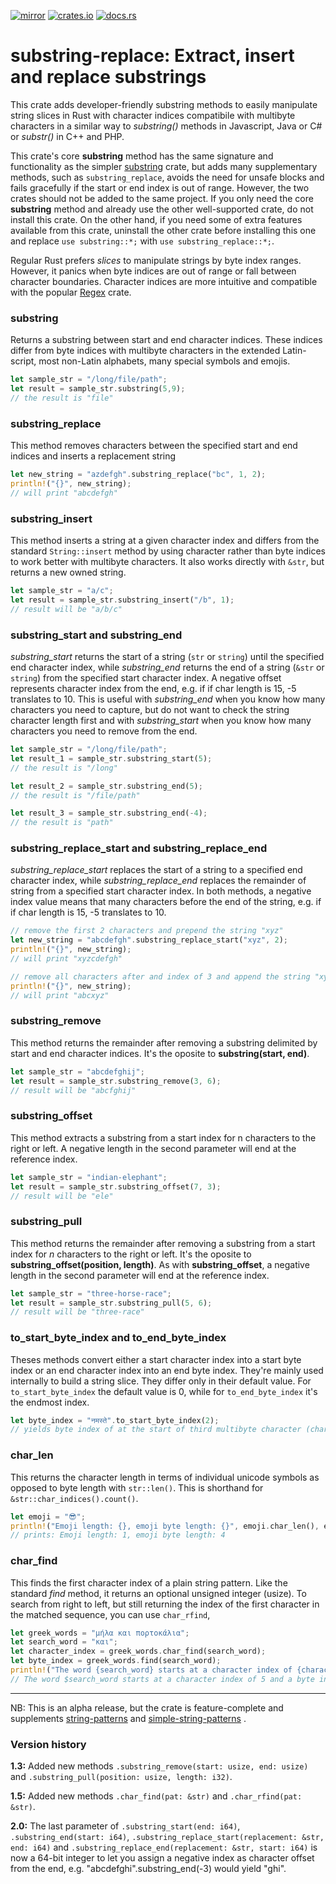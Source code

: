 [![mirror](https://img.shields.io/badge/mirror-github-blue)](https://github.com/neilg63/substring-replace)
[![crates.io](https://img.shields.io/crates/v/substring-replace.svg)](https://crates.io/crates/substring-replace)
[![docs.rs](https://docs.rs/substring-replace/badge.svg)](https://docs.rs/substring-replace)

# substring-replace: Extract, insert and replace substrings

This crate adds developer-friendly substring methods to easily manipulate string slices in Rust with character indices compatibile with multibyte characters in a similar way to *substring()* methods in Javascript, Java or C# or *substr()* in C++ and PHP.

This crate's core **substring** method has the same signature and functionality as the simpler [substring](https://crates.io/crates/substring) crate, but adds many supplementary methods, such as ```substring_replace```, avoids the need for unsafe blocks and fails gracefully if the start or end index is out of range. However, the two crates should not be added to the same project. If you only need the core **substring** method and already use the other well-supported crate, do not install this crate. On the other hand, if you need some of extra features available from this crate, uninstall the other crate before installing this one and replace ```use substring::*;``` with ```use substring_replace::*;```.

Regular Rust prefers *slices* to manipulate strings by byte index ranges. However, it panics when byte indices are out of range or fall between character boundaries. Character indices are more intuitive and compatible with the popular [Regex](https://crates.io/crates/regex) crate. 

### substring

Returns a substring between start and end character indices. These indices differ from byte indices with multibyte characters in the extended Latin-script, most non-Latin alphabets, many special symbols and emojis.

```rust
let sample_str = "/long/file/path";
let result = sample_str.substring(5,9);
// the result is "file"
```

### substring_replace

This method removes characters between the specified start and end indices and inserts a replacement string
```rust
let new_string = "azdefgh".substring_replace("bc", 1, 2);
println!("{}", new_string);
// will print "abcdefgh"
```

### substring_insert

This method inserts a string at a given character index and differs from the standard ```String::insert``` method by using character rather than byte indices to work better with multibyte characters. It also works directly with ```&str```, but returns a new owned string.

```rust
let sample_str = "a/c";
let result = sample_str.substring_insert("/b", 1);
// result will be "a/b/c"
```

### substring_start and substring_end

*substring_start* returns the start of a string (```str``` or ```string```) until the specified end character index, 
while *substring_end* returns the end of a string (```&str``` or ```string```) from the specified start character index.
A negative offset represents character index from the end, e.g. if if char length is 15, -5 translates to 10.
This is useful with *substring_end* when you know how many characters you need to capture, but do not want to check the string character length first and with *substring_start* when you know how many characters you need to remove from the end.

```rust
let sample_str = "/long/file/path";
let result_1 = sample_str.substring_start(5);
// the result is "/long"

let result_2 = sample_str.substring_end(5);
// the result is "/file/path"

let result_3 = sample_str.substring_end(-4);
// the result is "path"
```

### substring_replace_start and substring_replace_end

*substring_replace_start* replaces the start of a string to a specified end character index, while *substring_replace_end* replaces the remainder of string from a specified start character index.
In both methods, a negative index value means that many characters before the end of the string, e.g. if if char length is 15, -5 translates to 10.
```rust
// remove the first 2 characters and prepend the string "xyz"
let new_string = "abcdefgh".substring_replace_start("xyz", 2);
println!("{}", new_string);
// will print "xyzcdefgh"

// remove all characters after and index of 3 and append the string "xyz"
println!("{}", new_string);
// will print "abcxyz"
```

### substring_remove
This method returns the remainder after removing a substring delimited by start and end character indices.
It's the oposite to **substring(start, end)**.
```rust
let sample_str = "abcdefghij";
let result = sample_str.substring_remove(3, 6);
// result will be "abcfghij"
```

### substring_offset
This method extracts a substring from a start index for n characters to the right or left.
A negative length in the second parameter will end at the reference index.
```rust
let sample_str = "indian-elephant";
let result = sample_str.substring_offset(7, 3);
// result will be "ele"
```

### substring_pull
This method returns the remainder after removing a substring from a start index for *n* characters to the right or left.
It's the oposite to **substring_offset(position, length)**.
As with **substring_offset**, a negative length in the second parameter will end at the reference index.
```rust
let sample_str = "three-horse-race";
let result = sample_str.substring_pull(5, 6);
// result will be "three-race"
```

### to_start_byte_index and to_end_byte_index

Theses methods convert either a start character index into a start byte index or an end character index into an end byte index. They're mainly used internally to build a string slice.
They differ only in their default value. For ```to_start_byte_index``` the default value is 0, while for  ```to_end_byte_index``` it's the endmost index.
```rust
let byte_index = "नमस्ते".to_start_byte_index(2);
// yields byte index of at the start of third multibyte character (character index 2). It should be 6
```

### char_len

This returns the character length in terms of individual unicode symbols as opposed to byte length with ```str::len()```.
This is shorthand for ```&str::char_indices().count()```.
```rust
let emoji = "😎";
println!("Emoji length: {}, emoji byte length: {}", emoji.char_len(), emoji.len() );
// prints: Emoji length: 1, emoji byte length: 4
```

### char_find

This finds the first character index of a plain string pattern. Like the standard *find* method, it returns an optional unsigned integer (usize). To search from right to left, but still returning the index of the first character in the matched sequence, you can use ```char_rfind```, 
```rust
let greek_words = "μήλα και πορτοκάλια";
let search_word = "και";
let character_index = greek_words.char_find(search_word);
let byte_index = greek_words.find(search_word);
println!("The word {search_word} starts at a character index of {character_index} and a byte index of {byte_index}");
// The word $search_word starts at a character index of 5 and a byte index of 9
```

---

NB: This is an alpha release, but the crate is feature-complete and supplements [string-patterns](https://crates.io/crates/string-patterns) and [simple-string-patterns](https://crates.io/crates/simple-string-patterns) .

### Version history

**1.3:** Added new methods ```.substring_remove(start: usize, end: usize)``` and ```.substring_pull(position: usize, length: i32)```.

**1.5:** Added new methods ```.char_find(pat: &str)``` and ```.char_rfind(pat: &str)```.

**2.0:** The last parameter of ```.substring_start(end: i64)```, ```.substring_end(start: i64)```, ```.substring_replace_start(replacement: &str, end: i64)``` and ```.substring_replace_end(replacement: &str, start: i64)``` is now a 64-bit integer to let you assign a negative index as character offset from the end, e.g. "abcdefghi".substring_end(-3) would yield "ghi".